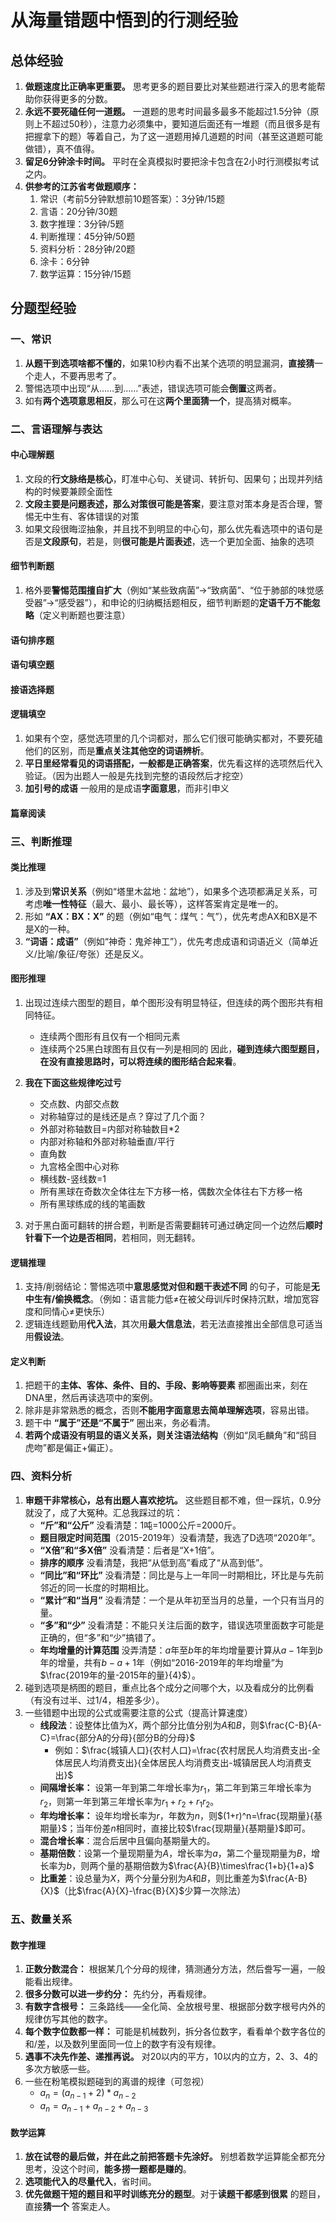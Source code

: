 # 从海量错题中悟到的行测经验

## 总体经验

1. **做题速度比正确率更重要。** 思考更多的题目要比对某些题进行深入的思考能帮助你获得更多的分数。
2. **永远不要死磕任何一道题。** 一道题的思考时间最多最多不能超过1.5分钟（原则上不超过50秒），注意力必须集中，要知道后面还有一堆题（而且很多是有把握拿下的题）等着自己，为了这一道题用掉几道题的时间（甚至这道题可能做错），真不值得。
3. **留足6分钟涂卡时间。** 平时在全真模拟时要把涂卡包含在2小时行测模拟考试之内。
4. **供参考的江苏省考做题顺序：**
   1. 常识（考前5分钟默想前10题答案）：3分钟/15题
   2. 言语：20分钟/30题
   3. 数字推理：3分钟/5题
   4. 判断推理：45分钟/50题
   5. 资料分析：28分钟/20题
   6. 涂卡：6分钟
   7. 数学运算：15分钟/15题

## 分题型经验

### 一、常识

1. **从题干到选项啥都不懂的**，如果10秒内看不出某个选项的明显漏洞，**直接猜**一个走人，不要再思考了。
2. 警惕选项中出现“从……到……”表述，错误选项可能会**倒置**这两者。
3. 如有**两个选项意思相反**，那么可在这**两个里面猜一个**，提高猜对概率。

### 二、言语理解与表达

#### 中心理解题

1. 文段的**行文脉络是核心**，盯准中心句、关键词、转折句、因果句；出现并列结构的时候要兼顾全面性
2. **文段主要是问题表述，那么对策很可能是答案**，要注意对策本身是否合理，警惕无中生有、客体错误的对策
3. 如果文段很晦涩抽象，并且找不到明显的中心句，那么优先看选项中的语句是否是**文段原句**，若是，则**很可能是片面表述**，选一个更加全面、抽象的选项

#### 细节判断题

1. 格外要**警惕范围擅自扩大**（例如“某些致病菌”->“致病菌”、“位于肺部的味觉感受器”->“感受器”），和申论的归纳概括题相反，细节判断题的**定语千万不能忽略**（定义判断题也要注意）

#### 语句排序题

#### 语句填空题

#### 接语选择题

#### 逻辑填空

1. 如果有个空，感觉选项里的几个词都对，那么它们很可能确实都对，不要死磕他们的区别，而是**重点关注其他空的词语辨析**。
2. **平日里经常看见的词语搭配，一般都是正确答案**，优先看这样的选项然后代入验证。（因为出题人一般是先找到完整的语段然后才挖空）
3. **加引号的成语** 一般用的是成语**字面意思**，而非引申义

#### 篇章阅读

### 三、判断推理

#### 类比推理

1. 涉及到**常识关系**（例如“塔里木盆地：盆地”），如果多个选项都满足关系，可考虑**唯一性特征**（最大、最小、最长等），这样答案肯定是唯一的。
2. 形如 **“AX：BX：X”** 的题（例如“电气：煤气：气”），优先考虑AX和BX是不是X的一种。
3. **“词语：成语”**（例如“神奇：鬼斧神工”），优先考虑成语和词语近义（简单近义/比喻/象征/夸张）还是反义。

#### 图形推理

1. 出现过连续六图型的题目，单个图形没有明显特征，但连续的两个图形共有相同特征。
	- 连续两个图形有且仅有一个相同元素
	- 连续两个25黑白球图有且仅有一列是相同的
     因此，**碰到连续六图型题目，在没有直接思路时，可以将连续的图形结合起来看**。
2. **我在下面这些规律吃过亏**

     - 交点数、内部交点数
     - 对称轴穿过的是线还是点？穿过了几个面？
     - 外部对称轴数目=内部对称轴数目*2
     - 内部对称轴和外部对称轴垂直/平行
     - 直角数
     - 九宫格全图中心对称
     - 横线数-竖线数=1
     - 所有黑球在奇数次全体往左下方移一格，偶数次全体往右下方移一格
     - 所有黑球练成的线的笔画数
3. 对于黑白面可翻转的拼合题，判断是否需要翻转可通过确定同一个边然后**顺时针看下一个边是否相同**，若相同，则无翻转。

#### 逻辑推理

1. 支持/削弱结论：警惕选项中**意思感觉对但和题干表述不同** 的句子，可能是**无中生有/偷换概念**。（例如：语言能力低$\neq$在被父母训斥时保持沉默，增加宽容度和同情心$\neq$更快乐）
2. 逻辑连线题勤用**代入法**，其次用**最大信息法**，若无法直接推出全部信息可适当用**假设法**。

#### 定义判断

1. 把题干的**主体、客体、条件、目的、手段、影响等要素** 都圈画出来，刻在DNA里，然后再读选项中的案例。
2. 除非是非常熟悉的概念，否则**不能用字面意思去简单理解选项**，容易出错。
3. 题干中 **“属于”还是“不属于”** 圈出来，务必看清。
4. **若两个成语没有明显的语义关系，则关注语法结构**（例如“凤毛麟角”和“鸱目虎吻”都是偏正+偏正）。

### 四、资料分析

1. **审题干非常核心，总有出题人喜欢挖坑。** 这些题目都不难，但一踩坑，0.9分就没了，成了大冤种。汇总我踩过的坑：
   - **“斤”和“公斤”** 没看清楚：1吨=1000公斤=2000斤。
   - **题目限定时间范围**（2015-2019年）没看清楚，我选了D选项“2020年”。
   - **“X倍”和“多X倍”** 没看清楚：后者是“X+1倍”。
   - **排序的顺序** 没看清楚，我把“从低到高”看成了“从高到低”。
   - **“同比”和“环比”** 没看清楚：同比是与上一年同一时期相比，环比是与先前邻近的同一长度的时期相比。
   - **“累计”和“当月”** 没看清楚：一个是从年初至当月的总量，一个只有当月的量。
   - **“多”和“少”** 没看清楚：不能只关注后面的数字，错误选项里面数字可能是正确的，但“多”和“少”搞错了。
   - **年均增量的计算范围** 没弄清楚：$a$年至$b$年的年均增量要计算从$a-1$年到$b$年的增量，共有$b-a+1$年（例如“2016-2019年的年均增量”为$\frac{2019年的量-2015年的量}{4}$）。
2. 碰到选项是柄图的题目，重点比各个成分之间哪个大，以及看成分的比例看（有没有过半、过1/4，相差多少）。
3. 一些错题中出现的公式或需要注意的公式（提高计算速度）
   - **线段法**：设整体比值为$X$，两个部分比值分别为$A$和$B$，则$\frac{C-B}{A-C}=\frac{部分A的分母}{部分B的分母}$
     - 例如：$\frac{城镇人口}{农村人口}=\frac{农村居民人均消费支出-全体居民人均消费支出}{全体居民人均消费支出-城镇居民人均消费支出}$
   - **间隔增长率：** 设第一年到第二年增长率为$r_1$，第二年到第三年增长率为$r_2$，则第一年到第三年增长率为$r_1 + r_2 + r_1r_2$。
   - **年均增长率：** 设年均增长率为$r$，年数为$n$，则$(1+r)^n=\frac{现期量}{基期量}$；当年份差$n$相同时，直接比较$\frac{现期量}{基期量}$即可。
   - **混合增长率**：混合后居中且偏向基期量大的。
   - **基期倍数**：设第一个量现期量为$A$，增长率为$a$，第二个量现期量为$B$，增长率为$b$，则两个量的基期倍数为$\frac{A}{B}\times\frac{1+b}{1+a}$
   - **比重差**：设总量为$X$，两个分量分别为$A$和$B$，则比重差为$\frac{A-B}{X}$（比$\frac{A}{X}-\frac{B}{X}$少算一次除法）

### 五、数量关系

#### 数字推理

1. **正数分数混合：** 根据某几个分母的规律，猜测通分方法，然后誊写一遍，一般能看出规律。
2. **很多分数可以进一步约分：** 先约分，再看规律。
3. **有数字含根号：** 三条路线——全化简、全放根号里、根据部分数字根号内外的规律仿写其他的数字。
4. **每个数字位数都一样：** 可能是机械数列，拆分各位数字，看看单个数字各位的和/差，以及数列里面同一位上的数字有没有规律。
5. **遇事不决先作差、递推再说。** 对20以内的平方，10以内的立方，2、3、4的多次方敏感一些。
6. 一些在粉笔模拟题碰到的离谱的规律（可忽视）
   - $a_n=(a_{n-1}+2)*a_{n-2}$
   - $a_{n}=a_{n-1}+a_{n-2}+a_{n-3}$

#### 数学运算

1. **放在试卷的最后做，并在此之前把答题卡先涂好。** 别想着数学运算能全都充分思考，没这个时间，**能多捞一题都是赚的**。
2. **选项能代入的尽量代入**，省时间。
3. **优先做题干短的题目和平时训练充分的题型**。对于**读题干都感到很累** 的题目，直接**猜一个** 答案走人。
